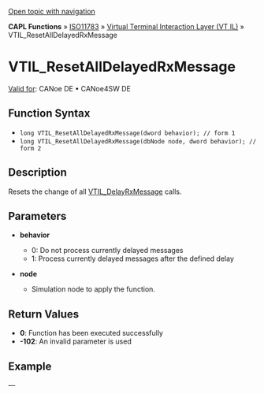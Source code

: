 [Open topic with navigation](../../../../../../CANoeDEFamily.htm#Topics/CAPLFunctions/ISO11783/ISOInteractionLayerVT/Functions/CAPLfunctionIso11783VTILResetAllDelayedRxMessage.md)

**CAPL Functions** » [ISO11783](../../CAPLfunctionsISO11783Overview.md) » [Virtual Terminal Interaction Layer (VT IL)](../CAPLfunctionsISOILVTOverview.md) » VTIL_ResetAllDelayedRxMessage

# VTIL_ResetAllDelayedRxMessage

[Valid for](../../../../Shared/FeatureAvailability.md): CANoe DE • CANoe4SW DE

## Function Syntax

- `long VTIL_ResetAllDelayedRxMessage(dword behavior); // form 1`
- `long VTIL_ResetAllDelayedRxMessage(dbNode node, dword behavior); // form 2`

## Description

Resets the change of all [VTIL_DelayRxMessage](CAPLfunctionIso11783VTILDelayRxMessage.md) calls.

## Parameters

- **behavior**
  - 0: Do not process currently delayed messages
  - 1: Process currently delayed messages after the defined delay

- **node**
  - Simulation node to apply the function.

## Return Values

- **0**: Function has been executed successfully
- **-102**: An invalid parameter is used

## Example

—
